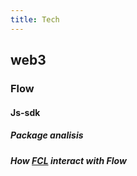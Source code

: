 ```yaml
---
title: Tech
---
```


## web3
### Flow
#### Js-sdk
##### Package analisis
##### How [FCL](https://github.com/onflow/flow-js-sdk) interact with Flow
######
